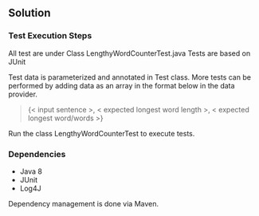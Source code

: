 ## Solution

### Test Execution Steps

All test are under Class LengthyWordCounterTest.java
Tests are based on JUnit

Test data is parameterized and annotated in Test class. More tests can be performed by adding data as an array in the format below in the data provider.
> {< input sentence >, < expected longest word length >, < expected longest word/words >}

Run the class LengthyWordCounterTest to execute tests.

### Dependencies

* Java 8
* JUnit
* Log4J

Dependency management is done via Maven.






